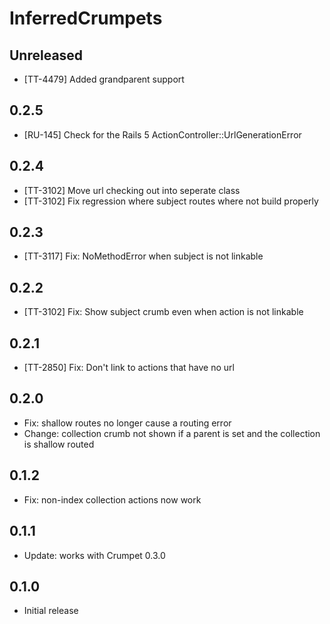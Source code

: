 # InferredCrumpets

## Unreleased

* [TT-4479] Added grandparent support

## 0.2.5

* [RU-145] Check for the Rails 5 ActionController::UrlGenerationError

## 0.2.4

* [TT-3102] Move url checking out into seperate class
* [TT-3102] Fix regression where subject routes where not build properly

## 0.2.3

* [TT-3117] Fix: NoMethodError when subject is not linkable

## 0.2.2

* [TT-3102] Fix: Show subject crumb even when action is not linkable

## 0.2.1

* [TT-2850] Fix: Don't link to actions that have no url

## 0.2.0

* Fix: shallow routes no longer cause a routing error
* Change: collection crumb not shown if a parent is set and the collection is shallow routed

## 0.1.2

* Fix: non-index collection actions now work

## 0.1.1

* Update: works with Crumpet 0.3.0

## 0.1.0

* Initial release
